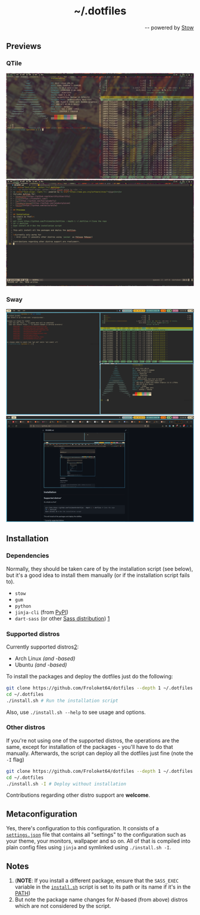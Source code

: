 <h1 align="center">~/.dotfiles</h1>
<p align="right">-- powered by <a href="https://www.gnu.org/software/stow/">Stow</a></p>

## Previews
### QTile
![Some terminals](/preview/qtile/terminals.png)
![Coding](/preview/qtile/coding.png)

### Sway
![Some more terminals](/preview/sway/terminals.png)
![Web browser](/preview/sway/browser.png)

## Installation
### Dependencies
Normally, they should be taken care of by the installation script (see below), but it's a good idea to install them manually (or if the installation script fails to).
 - `stow`
 - `gum`
 - `python`
 - `jinja-cli` (from [PyPI](https://pypi.org/project/jinja-cli/))
 - `dart-sass` (or other [Sass distribution](https://sass-lang.com/install)) [1](#notes)

### Supported distros
Currently supported distros[2](#notes):
 - Arch Linux _(and -based)_
 - Ubuntu _(and -based)_

To install the packages and deploy the dotfiles just do the following:

``` bash
git clone https://github.com/Froloket64/dotfiles --depth 1 ~/.dotfiles # Clone the repo
cd ~/.dotfiles
./install.sh # Run the installation script
```

Also, use `./install.sh --help` to see usage and options.

### Other distros
If you're not using one of the supported distros, the operations are the same, except for installation of the packages - you'll have to do that manually. Afterwards, the script can deploy all the dotfiles just fine (note the `-I` flag)

``` bash
git clone https://github.com/Froloket64/dotfiles --depth 1 ~/.dotfiles # Clone the repo
cd ~/.dotfiles
./install.sh -I # Deploy without installation
```

Contributions regarding other distro support are **welcome**.

## Metaconfiguration
Yes, there's configuration to this configuration. It consists of a [`settings.json`](/settings.json) file that contains all "settings" to the configuration such as your theme, your monitors, wallpaper and so on. All of that is compiled into plain config files using `jinja` and symlinked using `./install.sh -I`.

## Notes
 1. (**NOTE**: If you install a different package, ensure that the `SASS_EXEC` variable in the [`install.sh`](/install.sh) script is set to its path or its name if it's in the [PATH](https://www.howtogeek.com/658904/how-to-add-a-directory-to-your-path-in-linux/))
 2. But note the package name changes for *N*-based (from above) distros which are not considered by the script.
